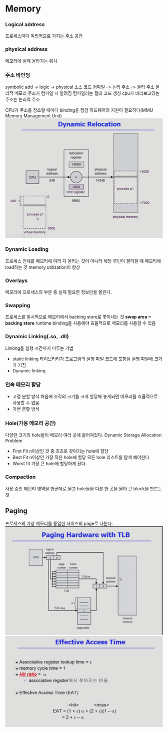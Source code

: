 # Memory
### Logical address
프로세스마다 독립적으로 가지는 주소 공간 
### physical address
메모리에 실제 올라가는 위치
### 주소 바인딩
symbolic add -> logic -> physical
소스 코드 컴파일 -> 논리 주소 -> 물리 주소
물리적 메모리 주소가 컴파일 시 알려짐 
컴파일러는 절대 코드 생성
cpu가 바라보고있는 주소는 논리적 주소

CPU가 주소를 참조할 때마다 binding을 점검 하드웨어의 지원이 필요하다(MMU Memory Management Unit)
![alt text](image.png)

### Dynamic Loading 
프로세스 전체를 메모리에 미리 다 올리는 것이 아니라 해당 루틴이 불려질 떄 메모리에 load하는 것
memory utilization이 향상
### Overlays
메모리에 프로세스의 부분 중 실제 필요한 정보만을 올린다.
### Swapping
프로세스를 일시적으로 메모리에서 backing store로 쫓아내는 것
**swap area = backing store**
runtime binding을 사용해야 효율적으로 메모리를 사용할 수 있음
### Dynamic Linking(.so, .dll)
Linking을 실행 시간까지 미루는 기법
- static linking
라이브러리가 프로그램의 실행 파일 코드에 포함됨
실행 파일에 크기가 커짐
- Dynamic linking

### 연속 메모리 할당
- 고정 분할 방식
처음에 조각의 크기를 크게 할당해 놓게되면 메모리를 효율적으로 사용할 수 없음
- 가변 분할 방식
### Hole(가용 메모리 공간)
다양한 크기의 hole들이 메모리 여러 곳에 흩어져있다.
Dynamic Storage Allocation Problem
- First Fit
n이상인 것 중 최초로 찾아지는 hole에 할당
- Best Fit
n이상인 가장 작은 hole에 할당
모든 hole 리스트를 탐색 해야한다
- Worst fit
가장 큰 hole에 할당하게 된다.

### Compaction 
사용 중인 메모리 영역을 한군데로 몰고 hole들을 다른 한 곳을 몰아 큰 block을 만드는 것

## Paging
프로세스의 가상 메모리를 동일한 사이즈의 page로 나눈다. 
![alt text](image-1.png)![alt text](image-2.png)